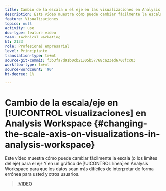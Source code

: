```yaml
---
title: Cambio de la escala o el eje en las visualizaciones en Analysis Workspace
description: Este vídeo muestra cómo puede cambiar fácilmente la escala (o los límites del eje) del eje Y en un gráfico de líneas en Analysis Workspace para que los datos sean más difíciles de interpretar mal, tanto para usted como para otros.
feature: Visualizaciones
topics: null
activity: use
doc-type: feature video
team: Technical Marketing
kt: 2133
role: Profesional empresarial
level: Principiante
translation-type: tm+mt
source-git-commit: f3b3fa7d91b0cb21005b57768ca23ed6700fcc03
workflow-type: tm+mt
source-wordcount: '90'
ht-degree: 1%

---
```



# Cambio de la escala/eje en [!UICONTROL visualizaciones] en Analysis Workspace {#changing-the-scale-axis-on-visualizations-in-analysis-workspace}

Este vídeo muestra cómo puede cambiar fácilmente la escala (o los límites del eje) para el eje Y en un gráfico de [!UICONTROL línea] en Analysis Workspace para que los datos sean más difíciles de interpretar de forma errónea para usted y otros usuarios.

>[!VIDEO](https://video.tv.adobe.com/v/24708/?quality=12)
